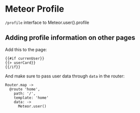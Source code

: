 # Meteor Profile

`/profile` interface to Meteor.user().profile




## Adding profile information on other pages

Add this to the page:
```
{{#if currenUser}}
{{> userCard}}
{{/if}}
```

And make sure to pass user data through `data` in the router:
```
Router.map ->
  @route 'home',
    path: '/',
    template: 'home'
    data: ->
      Meteor.user()
```
